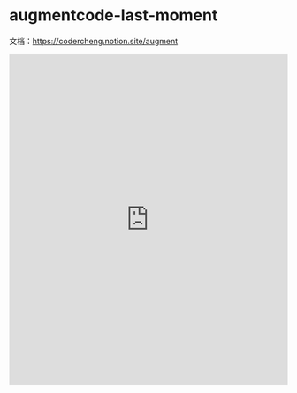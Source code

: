 # augmentcode-last-moment

文档：https://codercheng.notion.site/augment

<iframe src="https://codercheng.notion.site/ebd/21e22957056580659e0bcdf2ae6f57cd" width="100%" height="600" frameborder="0" allowfullscreen />
